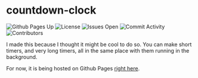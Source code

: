 # countdown-clock
![Github Pages Up](https://img.shields.io/website?style=plastic&url=https%3A%2F%2Fjavaspence.github.io%2Fcountdown-clock)
![License](https://img.shields.io/github/license/javaspence/countdown-clock?style=plastic)
![Issues Open](https://img.shields.io/github/issues/javaspence/countdown-clock?style=plastic)
![Commit Activity](https://img.shields.io/github/commit-activity/m/javaspence/countdown-clock?style=plastic)
![Contributors](https://img.shields.io/github/contributors/javaspence/countdown-clock?style=plastic)

I made this because I thought it might be cool to do so. You can make short timers, and very long timers, all in the same place with them running in the background.

For now, it is being hosted on Github Pages [right here](https://javaspence.github.io/countdown-clock).
